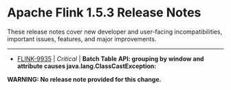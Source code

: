 
<!---
# Licensed to the Apache Software Foundation (ASF) under one
# or more contributor license agreements.  See the NOTICE file
# distributed with this work for additional information
# regarding copyright ownership.  The ASF licenses this file
# to you under the Apache License, Version 2.0 (the
# "License"); you may not use this file except in compliance
# with the License.  You may obtain a copy of the License at
#
#     http://www.apache.org/licenses/LICENSE-2.0
#
# Unless required by applicable law or agreed to in writing, software
# distributed under the License is distributed on an "AS IS" BASIS,
# WITHOUT WARRANTIES OR CONDITIONS OF ANY KIND, either express or implied.
# See the License for the specific language governing permissions and
# limitations under the License.
-->
# Apache Flink  1.5.3 Release Notes

These release notes cover new developer and user-facing incompatibilities, important issues, features, and major improvements.


---

* [FLINK-9935](https://issues.apache.org/jira/browse/FLINK-9935) | *Critical* | **Batch Table API: grouping by window and attribute causes java.lang.ClassCastException:**

**WARNING: No release note provided for this change.**



